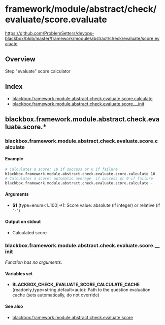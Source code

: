 # framework/module/abstract/check/evaluate/score.evaluate

https://github.com/ProblemSetters/devops-blackbox/blob/master/framework/module/abstract/check/evaluate/score.evaluate

## Overview

Step "evaluate" score calculator

## Index

* [blackbox.framework.module.abstract.check.evaluate.score.calculate](#blackboxframeworkmoduleabstractcheckevaluatescorecalculate)
* [blackbox.framework.module.abstract.check.evaluate.score.__init](#blackboxframeworkmoduleabstractcheckevaluatescore__init)

## blackbox.framework.module.abstract.check.evaluate.score.*

### blackbox.framework.module.abstract.check.evaluate.score.calculate

#### Example

```bash
# Calculates a score: 10 if success or 0 if failure
blackbox.framework.module.abstract.check.evaluate.score.calculate 10
# Calculates a score: automatic average  if success or 0 if failure
blackbox.framework.module.abstract.check.evaluate.score.calculate -
```

#### Arguments

* **$1** (type=enum<1..100|->): Score value: absolute (if integer) or relative (if "-")

#### Output on stdout

* Calculated score

### blackbox.framework.module.abstract.check.evaluate.score.__init

_Function has no arguments._

#### Variables set

* **BLACKBOX_CHECK_EVALUATE_SCORE_CALCULATE_CACHE** (readonly,type=string,default=auto): Path to the question evaluation cache (sets automatically, do not override)

#### See also

* [blackbox.framework.module.abstract.check.evaluate.score](#blackboxframeworkmoduleabstractcheckevaluatescore)

